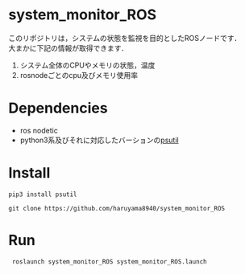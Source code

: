 # system_monitor_ROS
このリポジトリは，システムの状態を監視を目的としたROSノードです．  
大まかに下記の情報が取得できます．
1. システム全体のCPUやメモリの状態，温度
2. rosnodeごとのcpu及びメモリ使用率 

# Dependencies
- ros nodetic  
- python3系及びそれに対応したバーションの[psutil](https://psutil.readthedocs.io/en/latest/#)

# Install
```
pip3 install psutil
```
```
git clone https://github.com/haruyama8940/system_monitor_ROS
```
# Run
```
 roslaunch system_monitor_ROS system_monitor_ROS.launch 
```
